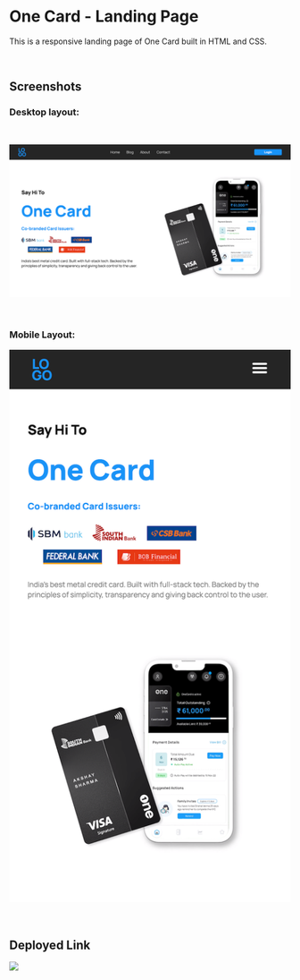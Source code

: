 # One Card - Landing Page
This is a responsive landing page of One Card built in HTML and CSS.

<br/>

## Screenshots
### Desktop layout:

<br/>

![desktop](./assets/desktop.png)

<br/>

### Mobile Layout:

![mobile](./assets/mobile.png)

<br/>

## Deployed Link

<a href="https://onecard-assignmnt3.netlify.app" target="_blank"><img src="https://img.shields.io/badge/Netlify-00C7B7?style=for-the-badge&logo=netlify&logoColor=white"/></a>